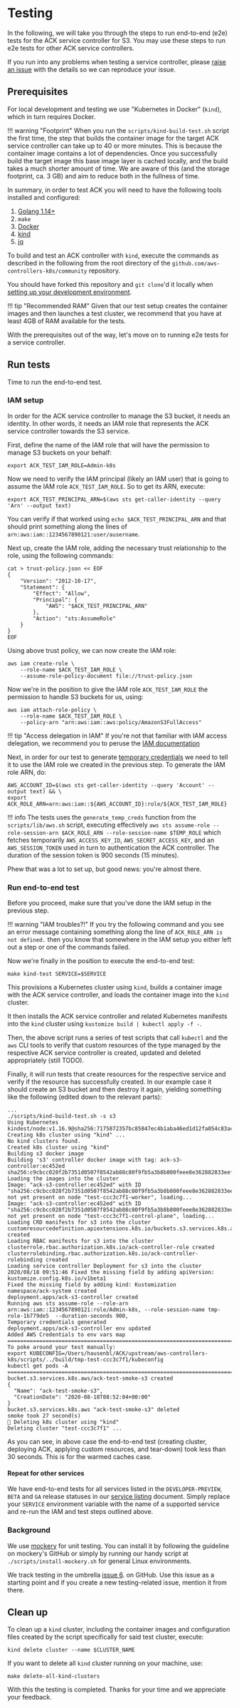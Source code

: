 # Testing

In the following, we will take you through the steps to run end-to-end (e2e)
tests for the ACK service controller for S3. You may use these steps to run e2e
tests for other ACK service controllers.

If you run into any problems when testing a service controller, please
[raise an issue](https://github.com/aws-controllers-k8s/community/issues/new/choose)
with the details so we can reproduce your issue.

## Prerequisites

For local development and testing we use "Kubernetes in Docker" (`kind`), 
which in turn requires Docker.

!!! warning "Footprint"
    When you run the `scripts/kind-build-test.sh` script the first time,
    the step that builds the container image for the target ACK service
    controller can take up to 40 or more minutes. This is because the container image
    contains a lot of dependencies. Once you successfully build the target
    image this base image layer is cached locally, and the build takes a much 
    shorter amount of time. We are aware of this (and the storage footprint,
    ca. 3 GB) and aim to reduce both in the fullness of time.

In summary, in order to test ACK you will need to have the following tools
installed and configured:

1. [Golang 1.14+](https://golang.org/doc/install)
1. `make`
1. [Docker](https://docs.docker.com/get-docker/)
1. [kind](https://kind.sigs.k8s.io/docs/user/quick-start/)
1. [jq](https://github.com/stedolan/jq/wiki/Installation)

To build and test an ACK controller with `kind`, execute the commands as
described in the following from the root directory of the
`github.com/aws-controllers-k8s/community` repository.

You should have forked this repository and `git clone`'d it locally when
[setting up your development environment](../setup/).

!!! tip "Recommended RAM"
    Given that our test setup creates the container images and then launches
    a test cluster, we recommend that you have at least 4GB of RAM available
    for the tests.

With the prerequisites out of the way, let's move on to running e2e tests for a
service controller.

## Run tests

Time to run the end-to-end test.

### IAM setup

In order for the ACK service controller to manage the S3 bucket, it needs an
identity. In other words, it needs an IAM role that represents the ACK service
controller towards the S3 service.

First, define the name of the IAM role that will have the permission to manage
S3 buckets on your behalf:

```
export ACK_TEST_IAM_ROLE=Admin-k8s
```

Now we need to verify the IAM principal (likely an IAM user) that is going to
assume the IAM role `ACK_TEST_IAM_ROLE`. So to get its ARN, execute:

```
export ACK_TEST_PRINCIPAL_ARN=$(aws sts get-caller-identity --query 'Arn' --output text)
```

You can verify if that worked using `echo $ACK_TEST_PRINCIPAL_ARN` and that should
print something along the lines of `arn:aws:iam::1234567890121:user/ausername`.

Next up, create the IAM role, adding the necessary trust relationship to the role,
using the following commands:

```
cat > trust-policy.json << EOF
{
	"Version": "2012-10-17",
	"Statement": {
		"Effect": "Allow",
		"Principal": {
			"AWS": "$ACK_TEST_PRINCIPAL_ARN"
		},
		"Action": "sts:AssumeRole"
	}
}
EOF
```

Using above trust policy, we can now create the IAM role:

```
aws iam create-role \
    --role-name $ACK_TEST_IAM_ROLE \
    --assume-role-policy-document file://trust-policy.json
```

Now we're in the position to give the IAM role `ACK_TEST_IAM_ROLE` the permission
to handle S3 buckets for us, using:

```
aws iam attach-role-policy \
    --role-name $ACK_TEST_IAM_ROLE \
    --policy-arn "arn:aws:iam::aws:policy/AmazonS3FullAccess"
```

!!! tip "Access delegation in IAM"
    If you're not that familiar with IAM access delegation, we recommend you
    to peruse the [IAM documentation](https://docs.aws.amazon.com/IAM/latest/UserGuide/tutorial_cross-account-with-roles.html)

Next, in order for our test to generate [temporary credentials](https://docs.aws.amazon.com/IAM/latest/UserGuide/id_credentials_temp.html)
we need to tell it to use the IAM role we created in the previous step.
To generate the IAM role ARN, do:

```
AWS_ACCOUNT_ID=$(aws sts get-caller-identity --query 'Account' --output text) && \
export ACK_ROLE_ARN=arn:aws:iam::${AWS_ACCOUNT_ID}:role/${ACK_TEST_IAM_ROLE}
```

!!! info 
     The tests uses the `generate_temp_creds` function from the
     `scripts/lib/aws.sh` script, executing effectively 
     ` aws sts assume-role --role-session-arn $ACK_ROLE_ARN --role-session-name $TEMP_ROLE `
     which fetches temporarily `AWS_ACCESS_KEY_ID`, `AWS_SECRET_ACCESS_KEY`,
     and an `AWS_SESSION_TOKEN` used in turn to authentication the ACK
     controller. The duration of the session token is 900 seconds (15 minutes).

Phew that was a lot to set up, but good news: you're almost there.

### Run end-to-end test

Before you proceed, make sure that you've done the IAM setup in the previous
step.

!!! warning "IAM troubles?!"
    If you try the following command and you see an error message containing
    something along the line of `ACK_ROLE_ARN is not defined.` then you know
    that somewhere in the IAM setup you either left out a step or one of the
    commands failed.

Now we're finally in the position to execute the end-to-end test:

```
make kind-test SERVICE=$SERVICE
```

This provisions a Kubernetes cluster using `kind`, builds a container image with
the ACK service controller, and loads the container image into the `kind` cluster.

It then installs the ACK service controller and related Kubernetes manifests into
the `kind` cluster using `kustomize build | kubectl apply -f -`.

Then, the above script runs a series of test scripts that call `kubectl`
and the `aws` CLI tools to verify that custom resources of the type managed by
the respective ACK service controller is created, updated and deleted
appropriately (still TODO).

Finally, it will run tests that create resources for the respective service
and verify if the resource has successfully created. In our example case it
should create an S3 bucket and then destroy it again, yielding something like
the following (edited down to the relevant parts):

```
...
./scripts/kind-build-test.sh -s s3
Using Kubernetes kindest/node:v1.16.9@sha256:7175872357bc85847ec4b1aba46ed1d12fa054c83ac7a8a11f5c268957fd5765
Creating k8s cluster using "kind" ...
No kind clusters found.
Created k8s cluster using "kind"
Building s3 docker image
Building 's3' controller docker image with tag: ack-s3-controller:ec452ed
sha256:c9cbcc028f2b7351d0507f8542ab88c80f9fb5a3b8b800feee8e362882833eef
Loading the images into the cluster
Image: "ack-s3-controller:ec452ed" with ID "sha256:c9cbcc028f2b7351d0507f8542ab88c80f9fb5a3b8b800feee8e362882833eef" not yet present on node "test-ccc3c7f1-worker", loading...
Image: "ack-s3-controller:ec452ed" with ID "sha256:c9cbcc028f2b7351d0507f8542ab88c80f9fb5a3b8b800feee8e362882833eef" not yet present on node "test-ccc3c7f1-control-plane", loading...
Loading CRD manifests for s3 into the cluster
customresourcedefinition.apiextensions.k8s.io/buckets.s3.services.k8s.aws created
Loading RBAC manifests for s3 into the cluster
clusterrole.rbac.authorization.k8s.io/ack-controller-role created
clusterrolebinding.rbac.authorization.k8s.io/ack-controller-rolebinding created
Loading service controller Deployment for s3 into the cluster
2020/08/18 09:51:46 Fixed the missing field by adding apiVersion: kustomize.config.k8s.io/v1beta1
Fixed the missing field by adding kind: Kustomization
namespace/ack-system created
deployment.apps/ack-s3-controller created
Running aws sts assume-role --role-arn arn:aws:iam::1234567890121:role/Admin-k8s, --role-session-name tmp-role-1b779de5  --duration-seconds 900,
Temporary credentials generated
deployment.apps/ack-s3-controller env updated
Added AWS Credentials to env vars map
======================================================================================================
To poke around your test manually:
export KUBECONFIG=/Users/hausenbl/ACK/upstream/aws-controllers-k8s/scripts/../build/tmp-test-ccc3c7f1/kubeconfig
kubectl get pods -A
======================================================================================================
bucket.s3.services.k8s.aws/ack-test-smoke-s3 created
{
  "Name": "ack-test-smoke-s3",
  "CreationDate": "2020-08-18T08:52:04+00:00"
}
bucket.s3.services.k8s.aws "ack-test-smoke-s3" deleted
smoke took 27 second(s)
🥑 Deleting k8s cluster using "kind"
Deleting cluster "test-ccc3c7f1" ...
```

As you can see, in above case the end-to-end test (creating cluster, deploying
ACK, applying custom resources, and tear-down) took less than 30 seconds. This
is for the warmed caches case.

#### Repeat for other services

We have end-to-end tests for all services listed in the `DEVELOPER-PREVIEW`,
`BETA` and `GA` release statuses in our [service listing](../services)
document. Simply replace your `SERVICE` environment variable with the name of a
supported service and re-run the IAM and test steps outlined above.

### Background

We use [mockery](https://github.com/vektra/mockery) for unit testing.
You can install it by following the guideline on mockery's GitHub or simply
by running our handy script at `./scripts/install-mockery.sh` for general
Linux environments.


We track testing in the umbrella [issue 6](https://github.com/aws-controllers-k8s/community/issues/6).
on GitHub. Use this issue as a starting point and if you create a new
testing-related issue, mention it from there.

## Clean up

To clean up a `kind` cluster, including the container images and configuration 
files created by the script specifically for said test cluster, execute:

```
kind delete cluster --name $CLUSTER_NAME
```

If you want to delete all `kind` cluster running on your machine, use: 
```
make delete-all-kind-clusters
```

With this the testing is completed. Thanks for your time and we appreciate your
feedback.
